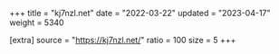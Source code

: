 +++
title = "kj7nzl.net"
date = "2022-03-22"
updated = "2023-04-17"
weight = 5340

[extra]
source = "https://kj7nzl.net/"
ratio = 100
size = 5
+++
